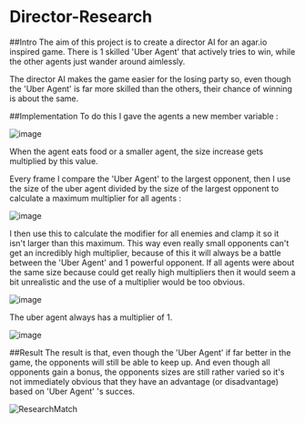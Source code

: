 # Director-Research

##Intro
The aim of this project is to create a director AI for an agar.io inspired game.
There is 1 skilled 'Uber Agent' that actively tries to win,
while the other agents just wander around aimlessly.

The director AI makes the game easier
for the losing party so, even though the 'Uber Agent'
is far more skilled than the others, their chance of winning is about the same.

##Implementation
To do this I gave the agents a new member variable :

![image](https://user-images.githubusercontent.com/96822243/151254252-932a0e84-de71-4ff1-9cfd-9da550bdda1d.png)

When the agent eats food or a smaller agent, the size increase gets multiplied by this value.


Every frame I compare the 'Uber Agent' to the largest opponent,
then I use the size of the uber agent divided by the size of the largest opponent
to calculate a maximum multiplier for all agents :

![image](https://user-images.githubusercontent.com/96822243/151254762-a1f4b361-e2ec-4f58-84be-81e789eab5a9.png)

I then use this to calculate the modifier for all enemies and clamp it
so it isn't larger than this maximum.
This way even really small opponents can't get an incredibly high multiplier,
because of this it will always be a battle between the 'Uber Agent' and 1 powerful opponent.
If all agents were about the same size because could get really high multipliers 
then it would seem a bit unrealistic and the use of a multiplier would be too obvious.

![image](https://user-images.githubusercontent.com/96822243/151256750-b29798ed-d309-492b-9a46-a7827d0ac96c.png)

The uber agent always has a multiplier of 1.

![image](https://user-images.githubusercontent.com/96822243/151255444-c0414d15-081f-4c1d-81e1-7e664b562881.png)

##Result
The result is that, even though the 'Uber Agent' if far better in the game,
the opponents will still be able to keep up.
And even though all opponents gain a bonus, the opponents sizes are still rather varied
so it's not immediately obvious that they have an advantage (or disadvantage)
based on 'Uber Agent' 's succes.

![ResearchMatch](https://user-images.githubusercontent.com/96822243/151256119-b30e6666-3223-45ac-88ba-adf491e887dc.png)

